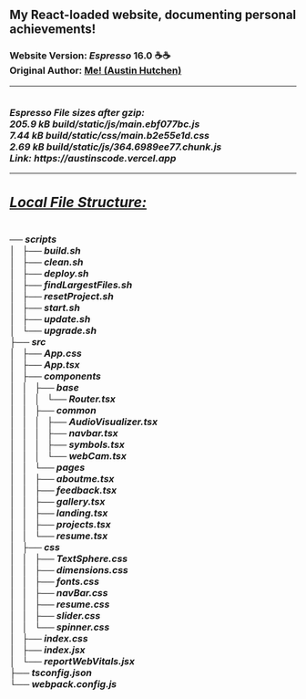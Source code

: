 <h2>My React-loaded website, documenting personal achievements!</h2>  <h3>Website Version: <i>Espresso</i> <b> 16.0 ☕️☕️ </b> 
<br/> Original Author: <u><b>Me! (Austin Hutchen) </b></u> 
  <hr/>
<br/>  <i> Espresso File sizes after gzip: <br/>
  205.9 kB  build/static/js/main.ebf077bc.js <br/>
  7.44 kB   build/static/css/main.b2e55e1d.css <br/>
  2.69 kB   build/static/js/364.6989ee77.chunk.js <br/>
 Link: <b> https://austinscode.vercel.app </b>
<hr/>


 <u> <h2> Local File Structure: </h2> </u> <br/>
── scripts <br/>
│   ├── build.sh <br/>
│   ├── clean.sh <br/>
│   ├── deploy.sh <br/>
│   ├── findLargestFiles.sh <br/>
│   ├── resetProject.sh <br/>
│   ├── start.sh <br/>
│   ├── update.sh <br/>
│   └── upgrade.sh <br/>
├── src <br/>
│   ├── App.css <br/>
│   ├── App.tsx <br/>
│   ├── components <br/>
│   │   ├── base <br/>
│   │   │   └── Router.tsx <br/>
│   │   ├── common <br/>
│   │   │   ├── AudioVisualizer.tsx <br/>
│   │   │   ├── navbar.tsx <br/>
│   │   │   ├── symbols.tsx <br/>
│   │   │   └── webCam.tsx <br/>
│   │   └── pages <br/>
│   │       ├── aboutme.tsx <br/>
│   │       ├── feedback.tsx <br/>
│   │       ├── gallery.tsx <br/>
│   │       ├── landing.tsx <br/>
│   │       ├── projects.tsx <br/>
│   │       └── resume.tsx <br/>
│   ├── css <br/>
│   │   ├── TextSphere.css <br/>
│   │   ├── dimensions.css <br/>
│   │   ├── fonts.css <br/>
│   │   ├── navBar.css <br/>
│   │   ├── resume.css <br/>
│   │   ├── slider.css <br/>
│   │   └── spinner.css <br/>
│   ├── index.css <br/>
│   ├── index.jsx <br/>
│   └── reportWebVitals.jsx <br/>
├── tsconfig.json <br/>
└── webpack.config.js <br/>


